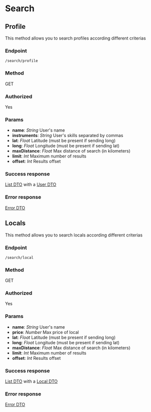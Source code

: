 # Search

## Profile

This method allows you to search profiles according different criterias

### Endpoint

`/search/profile`

### Method

GET

### Authorized

Yes

### Params

- **name**: _String_ User's name
- **instruments**: _String_ User's skills separated by commas
- **lat**: _Float_ Latitude (must be present if sending long)
- **long**: _Float_ Longitude (must be present if sending lat)
- **maxDistance**: _Float_ Max distance of search (in kilometers)
- **limit**: _Int_ Maximum number of results
- **offset**: _Int_ Results offset

### Success response

[List DTO](./DTO/list.md) with a [User DTO](./DTO/user.md)

### Error response

[Error DTO](./DTO/error.md)

## Locals

This method allows you to search locals according different criterias

### Endpoint

`/search/local`

### Method

GET

### Authorized

Yes

### Params

- **name**: _String_ User's name
- **price**: _Number_ Max price of local
- **lat**: _Float_ Latitude (must be present if sending long)
- **long**: _Float_ Longitude (must be present if sending lat)
- **maxDistance**: _Float_ Max distance of search (in kilometers)
- **limit**: _Int_ Maximum number of results
- **offset**: _Int_ Results offset

### Success response

[List DTO](./DTO/list.md) with a [Local DTO](./DTO/local.md)

### Error response

[Error DTO](./DTO/error.md)
